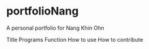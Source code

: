 # portfolioNang
A personal portfolio for Nang Khin Ohn

Title 
Programs
Function
How to use
How to contribute
